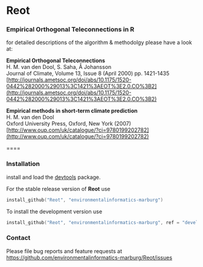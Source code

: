 Reot
====

### Empirical Orthogonal Teleconnections in R

for detailed descriptions of the algorithm & methodolgy please have a look at:

**Empirical Orthogonal Teleconnections**   
H. M. van den Dool, S. Saha, Å Johansson   
Journal of Climate, Volume 13, Issue 8 (April 2000) pp. 1421-1435   
[http://journals.ametsoc.org/doi/abs/10.1175/1520-0442%282000%29013%3C1421%3AEOT%3E2.0.CO%3B2](http://journals.ametsoc.org/doi/abs/10.1175/1520-0442%282000%29013%3C1421%3AEOT%3E2.0.CO%3B2)

**Empirical methods in short-term climate prediction**   
H. M. van den Dool   
Oxford University Press, Oxford, New York (2007)    
[http://www.oup.com/uk/catalogue/?ci=9780199202782](http://www.oup.com/uk/catalogue/?ci=9780199202782)

====

### Installation

install and load the [devtools](http://cran.r-project.org/web/packages/devtools/index.html) package.

For the stable release version of **Reot** use


```S
install_github("Reot", "environmentalinformatics-marburg")
```


To install the development version use


```S
install_github("Reot", "environmentalinformatics-marburg", ref = "develop")
```


### Contact

Please file bug reports and feature requests at https://github.com/environmentalinformatics-marburg/Reot/issues
